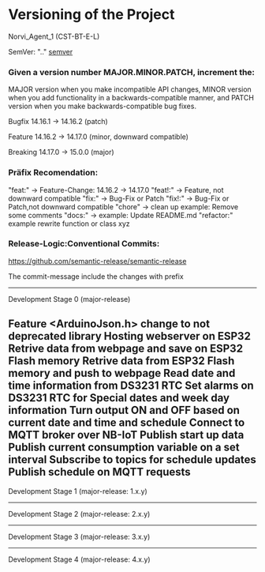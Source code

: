 # Versioning of the Project
Norvi_Agent_1 (CST-BT-E-L)

SemVer: "<major>.<minor>.<patch>"
[semver](https://semverdoc.org/)

### Given a version number MAJOR.MINOR.PATCH, increment the:

MAJOR version when you make incompatible API changes,
MINOR version when you add functionality in a backwards-compatible manner, and
PATCH version when you make backwards-compatible bug fixes.

Bugfix      14.16.1 -> 14.16.2 (patch)

Feature     14.16.2 -> 14.17.0 (minor, downward compatible)

Breaking    14.17.0 -> 15.0.0  (major)

### Präfix Recomendation:
"feat:" -> Feature-Change: 14.16.2 -> 14.17.0
"feat!:" -> Feature, not downward compatible
"fix:" -> Bug-Fix or Patch
"fix!:" -> Bug-Fix or Patch,not downward compatible
"chore" -> clean up example: Remove some comments
"docs:" -> example: Update README.md
"refactor:" example rewrite function or class xyz

### Release-Logic:Conventional Commits:

https://github.com/semantic-release/semantic-release

The commit-message include the changes with prefix

------------------------------------------
Development Stage 0 (major-release)

Feature <ArduinoJson.h> change to not deprecated library
Hosting webserver on ESP32
Retrive data from webpage and save on ESP32 Flash memory
Retrive data from ESP32 Flash memory and push to webpage
Read date and time information from DS3231 RTC
Set alarms on DS3231 RTC for Special dates and week day information
Turn output ON and OFF based on current date and time and schedule
Connect to MQTT broker over NB-IoT
Publish start up data
Publish current consumption variable on a set interval
Subscribe to topics for schedule updates
Publish schedule on MQTT requests
------------------------------------------
Development Stage 1 (major-release: 1.x.y)


------------------------------------------
Development Stage 2 (major-release: 2.x.y)


------------------------------------------
Development Stage 3 (major-release: 3.x.y)


------------------------------------------
Development Stage 4 (major-release: 4.x.y)


